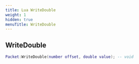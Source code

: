 ```yaml
---
title: Lua WriteDouble
weight: 1
hidden: true
menuTitle: WriteDouble
---
```

## WriteDouble
```lua
Packet:WriteDouble(number offset, double value); -- void
```